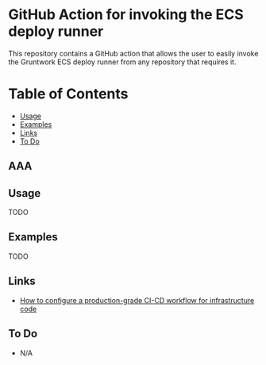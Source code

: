 # GitHub Action for invoking the ECS deploy runner

This repository contains a GitHub action that allows the user to easily invoke the Gruntwork ECS deploy runner from any
repository that requires it.

# Table of Contents

- [Usage](#usage)
- [Examples](#examples)
- [Links](#links)
- [To Do](#to-do)

## AAA

## Usage

TODO

## Examples

TODO

## Links

- [How to configure a production-grade CI-CD workflow for infrastructure code](https://gruntwork.io/guides/automations/how-to-configure-a-production-grade-ci-cd-setup-for-apps-and-infrastructure-code/)

## To Do

- N/A
